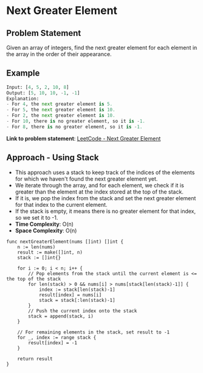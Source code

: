 # Next Greater Element

## Problem Statement
Given an array of integers, find the next greater element for each element in the array in the order of their appearance.

## Example
```python
Input: [4, 5, 2, 10, 8]
Output: [5, 10, 10, -1, -1]
Explanation:
- For 4, the next greater element is 5.
- For 5, the next greater element is 10.
- For 2, the next greater element is 10.
- For 10, there is no greater element, so it is -1.
- For 8, there is no greater element, so it is -1.
```

**Link to problem statement**: [LeetCode - Next Greater Element](https://leetcode.com/problems/next-greater-element-i/)

## Approach - Using Stack
- This approach uses a stack to keep track of the indices of the elements for which we haven't found the next greater element yet.
- We iterate through the array, and for each element, we check if it is greater than the element at the index stored at the top of the stack.
- If it is, we pop the index from the stack and set the next greater element for that index to the current element.
- If the stack is empty, it means there is no greater element for that index, so we set it to -1.
- **Time Complexity**: O(n)
- **Space Complexity**: O(n)
```golang
func nextGreaterElement(nums []int) []int {
	n := len(nums)
	result := make([]int, n)
	stack := []int{}

	for i := 0; i < n; i++ {
		// Pop elements from the stack until the current element is <= the top of the stack
		for len(stack) > 0 && nums[i] > nums[stack[len(stack)-1]] {
			index := stack[len(stack)-1]
			result[index] = nums[i]
			stack = stack[:len(stack)-1]
		}
		// Push the current index onto the stack
		stack = append(stack, i)
	}

	// For remaining elements in the stack, set result to -1
	for _, index := range stack {
		result[index] = -1
	}

	return result
}
```